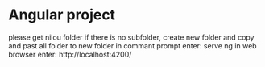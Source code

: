 # Angular project
please get nilou folder
if there is no subfolder, create new folder and copy and past all folder to new folder
in commant prompt enter:
serve ng
in web browser enter: http://localhost:4200/
